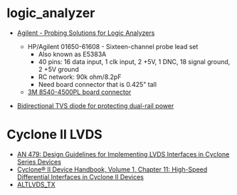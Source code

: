 # logic_analyzer

* [Agilent - Probing Solutions for Logic Analyzers](https://xdevs.com/doc/HP_Agilent_Keysight/agilentprobing.pdf)

    * HP/Agilent 01650-61608 - Sixteen-channel probe lead set
        * Also known as E5383A
        * 40 pins: 16 data input, 1 clk input, 2 +5V, 1 DNC, 18 signal ground, 2 +5V ground
        * RC network: 90k ohm/8.2pF
        * Need board connector that is 0.425" tall
    * [3M 8540-4500PL board connector](https://www.digikey.com/en/products/detail/3m/8540-4500PL/1306252)

* [Bidirectional TVS diode for protecting dual-rail power](https://electronics.stackexchange.com/questions/653141/bidirectional-tvs-diode-for-protecting-dual-rail-power)

# Cyclone II LVDS

* [AN 479: Design Guidelines for Implementing LVDS Interfaces in Cyclone Series Devices](https://www.google.com/url?sa=t&rct=j&q=&esrc=s&source=web&cd=&ved=2ahUKEwi85qzynZn9AhXWIkQIHaqIBsoQFnoECDIQAQ&url=https%3A%2F%2Fcdrdv2-public.intel.com%2F653866%2Fan479.pdf)
* [Cyclone® II Device Handbook, Volume 1, Chapter 11: High-Speed Differential Interfaces in Cyclone II Devices](https://www.intel.com/content/www/us/en/content-details/655206/cyclone-ii-device-handbook-volume-1-chapter-11-high-speed-differential-interfaces-in-cyclone-ii-devices.html)
* [ALTLVDS_TX](https://www.intel.com/content/www/us/en/docs/programmable/683062/17-1/parameter-settings-22420.html)
